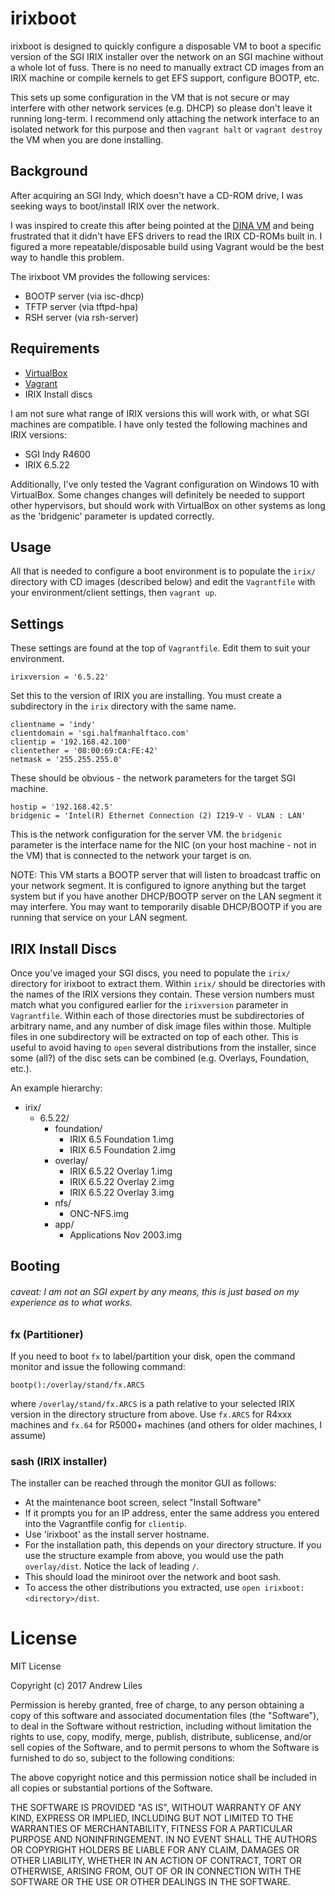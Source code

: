 irixboot
========

irixboot is designed to quickly configure a disposable VM to boot a specific version of the SGI IRIX installer over the network on an SGI machine without a whole lot of fuss. There is no need to manually extract CD images from an IRIX machine or compile kernels to get EFS support, configure BOOTP, etc.

This sets up some configuration in the VM that is not secure or may interfere with other network services (e.g. DHCP) so please don't leave it running long-term. I recommend only attaching the network interface to an isolated network for this purpose and then `vagrant halt` or `vagrant destroy` the VM when you are done installing.

## Background

After acquiring an SGI Indy, which doesn't have a CD-ROM drive, I was seeking ways to boot/install IRIX over the network. 

I was inspired to create this after being pointed at the [DINA VM](http://shiftleft.com/mirrors/dina.harrydebug.com/) and being frustrated that it didn't have EFS drivers to read the IRIX CD-ROMs built in. I figured a more repeatable/disposable build using Vagrant would be the best way to handle this problem.

The irixboot VM provides the following services:

* BOOTP server (via isc-dhcp)
* TFTP server (via tftpd-hpa)
* RSH server (via rsh-server)

## Requirements

* [VirtualBox](https://www.virtualbox.org/wiki/Downloads)
* [Vagrant](https://www.vagrantup.com/downloads.html)
* IRIX Install discs

I am not sure what range of IRIX versions this will work with, or what SGI machines are compatible. I have only tested the following machines and IRIX versions:

* SGI Indy R4600
* IRIX 6.5.22

Additionally, I've only tested the Vagrant configuration on Windows 10 with VirtualBox. Some changes changes will definitely be needed to support other hypervisors, but should work with VirtualBox on other systems as long as the 'bridgenic' parameter is updated correctly.



## Usage

All that is needed to configure a boot environment is to populate the `irix/` directory with CD images (described below) and edit the `Vagrantfile` with your environment/client settings, then `vagrant up`.

## Settings

These settings are found at the top of `Vagrantfile`. Edit them to suit your environment.

```
irixversion = '6.5.22'
```
Set this to the version of IRIX you are installing. You must create a subdirectory in the `irix` directory with the same name.

```
clientname = 'indy'
clientdomain = 'sgi.halfmanhalftaco.com'
clientip = '192.168.42.100'
clientether = '08:00:69:CA:FE:42'
netmask = '255.255.255.0'
```
These should be obvious - the network parameters for the target SGI machine.

```
hostip = '192.168.42.5'
bridgenic = 'Intel(R) Ethernet Connection (2) I219-V - VLAN : LAN'
```
This is the network configuration for the server VM. the `bridgenic` parameter is the interface name for the NIC (on your host machine - not in the VM) that is connected to the network your target is on.

NOTE: This VM starts a BOOTP server that will listen to broadcast traffic on your network segment. It is configured to ignore anything but the target system but if you have another DHCP/BOOTP server on the LAN segment it may interfere. You may want to temporarily disable DHCP/BOOTP if you are running that service on your LAN segment.

## IRIX Install Discs

Once you've imaged your SGI discs, you need to populate the `irix/` directory for irixboot to extract them. Within `irix/` should be directories with the names of the IRIX versions they contain. These version numbers must match what you configured earlier for the `irixversion` parameter in `Vagrantfile`. Within each of those directories must be subdirectories of arbitrary name, and any number of disk image files within those. Multiple files in one subdirectory will be extracted on top of each other. This is useful to avoid having to `open` several distributions from the installer, since some (all?) of the disc sets can be combined (e.g. Overlays, Foundation, etc.).

An example hierarchy:

* irix/
  * 6.5.22/
    * foundation/
		* IRIX 6.5 Foundation 1.img
		* IRIX 6.5 Foundation 2.img
	* overlay/
		* IRIX 6.5.22 Overlay 1.img
		* IRIX 6.5.22 Overlay 2.img
		* IRIX 6.5.22 Overlay 3.img
	* nfs/
		* ONC-NFS.img
	* app/
		* Applications Nov 2003.img

## Booting

###### caveat: I am not an SGI expert by any means, this is just based on my experience as to what works.

### fx (Partitioner)

If you need to boot `fx` to label/partition your disk, open the command monitor and issue the following command:

`bootp():/overlay/stand/fx.ARCS`

where `/overlay/stand/fx.ARCS` is a path relative to your selected IRIX version in the directory structure from above. Use `fx.ARCS` for R4xxx machines and `fx.64` for R5000+ machines (and others for older machines, I assume)

### sash (IRIX installer)
	
The installer can be reached through the monitor GUI as follows:

* At the maintenance boot screen, select "Install Software"
* If it prompts you for an IP address, enter the same address you entered into the Vagrantfile config for `clientip`.
* Use 'irixboot' as the install server hostname.
* For the installation path, this depends on your directory structure. If you use the structure example from above, you would use the path `overlay/dist`. Notice the lack of leading `/`.
* This should load the miniroot over the network and boot sash.
* To access the other distributions you extracted, use `open irixboot:<directory>/dist`.

# License

MIT License

Copyright (c) 2017 Andrew Liles

Permission is hereby granted, free of charge, to any person obtaining a copy
of this software and associated documentation files (the "Software"), to deal
in the Software without restriction, including without limitation the rights
to use, copy, modify, merge, publish, distribute, sublicense, and/or sell
copies of the Software, and to permit persons to whom the Software is
furnished to do so, subject to the following conditions:

The above copyright notice and this permission notice shall be included in all
copies or substantial portions of the Software.

THE SOFTWARE IS PROVIDED "AS IS", WITHOUT WARRANTY OF ANY KIND, EXPRESS OR
IMPLIED, INCLUDING BUT NOT LIMITED TO THE WARRANTIES OF MERCHANTABILITY,
FITNESS FOR A PARTICULAR PURPOSE AND NONINFRINGEMENT. IN NO EVENT SHALL THE
AUTHORS OR COPYRIGHT HOLDERS BE LIABLE FOR ANY CLAIM, DAMAGES OR OTHER
LIABILITY, WHETHER IN AN ACTION OF CONTRACT, TORT OR OTHERWISE, ARISING FROM,
OUT OF OR IN CONNECTION WITH THE SOFTWARE OR THE USE OR OTHER DEALINGS IN THE
SOFTWARE.